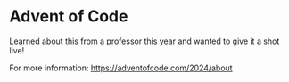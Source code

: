 # Advent of Code

Learned about this from a professor this year and wanted to give it a shot live!

For more information:
https://adventofcode.com/2024/about

